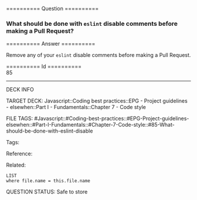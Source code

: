 ========== Question ==========  

### What should be done with `eslint` disable comments before making a Pull Request?  

========== Answer ==========  

Remove any of your `eslint` disable comments before making a Pull Request.

========== Id ==========  
85

---

DECK INFO

TARGET DECK: Javascript::Coding best practices::EPG - Project guidelines - elsewhen::Part I - Fundamentals::Chapter 7 - Code style

FILE TAGS: #Javascript::#Coding-best-practices::#EPG-Project-guidelines-elsewhen::#Part-I-Fundamentals::#Chapter-7-Code-style::#85-What-should-be-done-with-eslint-disable

Tags:

Reference:

Related:

```dataview
LIST
where file.name = this.file.name
```

QUESTION STATUS: Safe to store
